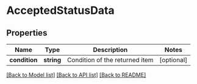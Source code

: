 # AcceptedStatusData

## Properties
Name | Type | Description | Notes
------------ | ------------- | ------------- | -------------
**condition** | **string** | Condition of the returned item | [optional] 

[[Back to Model list]](../../README.md#documentation-for-models) [[Back to API list]](../../README.md#documentation-for-api-endpoints) [[Back to README]](../../README.md)

